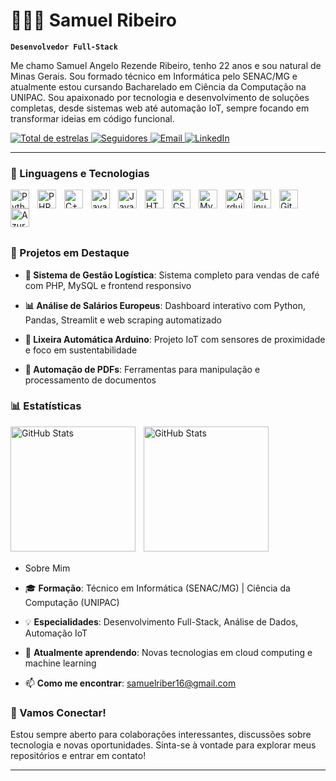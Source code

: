 # 👨🏻‍💻 Samuel Ribeiro

**`Desenvolvedor Full-Stack`**

Me chamo Samuel Angelo Rezende Ribeiro, tenho 22 anos e sou natural de Minas Gerais. Sou formado técnico em Informática pelo SENAC/MG e atualmente estou cursando Bacharelado em Ciência da Computação na UNIPAC. Sou apaixonado por tecnologia e desenvolvimento de soluções completas, desde sistemas web até automação IoT, sempre focando em transformar ideias em código funcional.

<p align="left">
    <a href="https://github.com/Samuelriber?tab=repositories&sort=stargazers">
        <img 
            alt="Total de estrelas" 
            title="Total de estrelas GitHub" 
            src="https://custom-icon-badges.demolab.com/github/stars/Samuelriber?color=55960c&style=for-the-badge&labelColor=488207&logo=star&label=estrelas"
        />
    </a>
    <a href="https://github.com/Samuelriber?tab=followers">
        <img 
            alt="Seguidores" 
            title="Me siga no GitHub" 
            src="https://custom-icon-badges.demolab.com/github/followers/Samuelriber?color=236ad3&labelColor=1155ba&style=for-the-badge&logo=github&label=Seguidores&logoColor=white"
        />
    </a>
    <a href="mailto:srezenderibeiro@gmail.com">
        <img 
            alt="Email" 
            title="Envie-me um email" 
            src="https://custom-icon-badges.demolab.com/badge/Email-srezenderibeiro@gmail.com-red?style=for-the-badge&logo=mail&logoColor=white"
        />
    </a>
    <a href="https://linkedin.com/in/samuel-ribeiro">
        <img 
            alt="LinkedIn" 
            title="Conecte-se comigo no LinkedIn" 
            src="https://custom-icon-badges.demolab.com/badge/LinkedIn-Samuel%20Ribeiro-blue?style=for-the-badge&logo=linkedin&logoColor=white"
        />
    </a>
</p>

---

### 🚀 Linguagens e Tecnologias

<img 
    align="left" 
    alt="Python"
    title="Python" 
    width="30px" 
    style="padding-right: 10px;" 
    src="https://cdn.jsdelivr.net/gh/devicons/devicon@latest/icons/python/python-original.svg" 
/>
<img 
    align="left" 
    alt="PHP" 
    title="PHP"
    width="30px" 
    style="padding-right: 10px;" 
    src="https://cdn.jsdelivr.net/gh/devicons/devicon@latest/icons/php/php-original.svg" 
/>
<img 
    align="left" 
    alt="C++" 
    title="C++"
    width="30px" 
    style="padding-right: 10px;" 
    src="https://cdn.jsdelivr.net/gh/devicons/devicon@latest/icons/cplusplus/cplusplus-original.svg" 
/>
<img 
    align="left" 
    alt="Java"
    title="Java" 
    width="30px" 
    style="padding-right: 10px;" 
    src="https://cdn.jsdelivr.net/gh/devicons/devicon@latest/icons/java/java-original.svg" 
/>
<img 
    align="left" 
    alt="JavaScript" 
    title="JavaScript"
    width="30px" 
    style="padding-right: 10px;" 
    src="https://cdn.jsdelivr.net/gh/devicons/devicon@latest/icons/javascript/javascript-original.svg" 
/>
<img 
    align="left" 
    alt="HTML"
    title="HTML" 
    width="30px" 
    style="padding-right: 10px;" 
    src="https://cdn.jsdelivr.net/gh/devicons/devicon@latest/icons/html5/html5-original.svg" 
/>
<img 
    align="left" 
    alt="CSS" 
    title="CSS"
    width="30px" 
    style="padding-right: 10px;" 
    src="https://cdn.jsdelivr.net/gh/devicons/devicon@latest/icons/css3/css3-original.svg" 
/>
<img 
    align="left" 
    alt="MySQL" 
    title="MySQL"
    width="30px" 
    style="padding-right: 10px;" 
    src="https://cdn.jsdelivr.net/gh/devicons/devicon@latest/icons/mysql/mysql-original.svg" 
/>
<img 
    align="left" 
    alt="Arduino" 
    title="Arduino"
    width="30px" 
    style="padding-right: 10px;" 
    src="https://cdn.jsdelivr.net/gh/devicons/devicon@latest/icons/arduino/arduino-original.svg" 
/>
<img 
    align="left" 
    alt="Linux" 
    title="Linux"
    width="30px" 
    style="padding-right: 10px;" 
    src="https://cdn.jsdelivr.net/gh/devicons/devicon@latest/icons/linux/linux-original.svg" 
/>
<img 
    align="left" 
    alt="Git" 
    title="Git"
    width="30px" 
    style="padding-right: 10px;" 
    src="https://cdn.jsdelivr.net/gh/devicons/devicon@latest/icons/git/git-original.svg" 
/>
<img 
    align="left" 
    alt="Azure" 
    title="Azure"
    width="30px" 
    style="padding-right: 10px;" 
    src="https://cdn.jsdelivr.net/gh/devicons/devicon@latest/icons/azure/azure-original.svg" 
/>

<br/>
<br/>
<br/>
<br/>

### 🎯 Projetos em Destaque

- **🏪 Sistema de Gestão Logística**: Sistema completo para vendas de café com PHP, MySQL e frontend responsivo

- **📊 Análise de Salários Europeus**: Dashboard interativo com Python, Pandas, Streamlit e web scraping automatizado

- **🤖 Lixeira Automática Arduino**: Projeto IoT com sensores de proximidade e foco em sustentabilidade

- **📄 Automação de PDFs**: Ferramentas para manipulação e processamento de documentos

### 📊 Estatísticas

<p>
  <img 
    align="left" 
    alt="GitHub Stats" 
    height="200" 
    style="padding-right: 10px;" 
    src="https://github-readme-stats.vercel.app/api?username=Samuelriber&show_icons=true&theme=tokyonight&include_all_commits=true&locale=pt-br" 
  />

<img 
      align="left" 
      alt="GitHub Stats" 
      height="200" 
      src="https://github-readme-stats.vercel.app/api/top-langs/?username=Samuelriber&theme=tokyonight&layout=compact&custom_title=Tecnologias&langs_count=9" 
  />

</p>

<br/>
<br/>
<br/>
<br/>
<br/>
<br/>
<br/>
<br/>
<br/>
<br/>
<br/>
<br/>


- Sobre Mim

 -   🎓 **Formação**: Técnico em Informática (SENAC/MG) | Ciência da Computação (UNIPAC)

 -   💡 **Especialidades**: Desenvolvimento Full-Stack, Análise de Dados, Automação IoT

 -    🌱 **Atualmente aprendendo**: Novas tecnologias em cloud computing e machine learning

 - 📫 **Como me encontrar**: [samuelriber16@gmail.com](mailto:samuelriber16@gmail.com)

### 🤝 Vamos Conectar!

Estou sempre aberto para colaborações interessantes, discussões sobre tecnologia e novas oportunidades. Sinta-se à vontade para explorar meus repositórios e entrar em contato!



---
